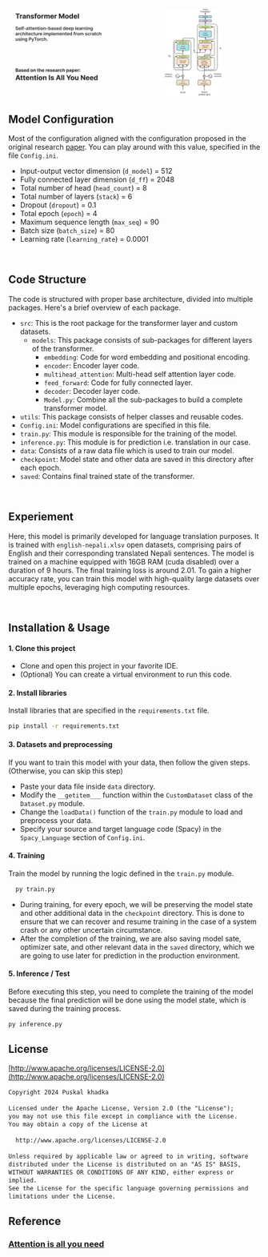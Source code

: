 <p align="center">
<img src="images/transformer_git_header.png" alt="Transformer Model"  />
</p>  

## Model Configuration
Most of the configuration aligned with the configuration proposed in the original research [paper](https://arxiv.org/pdf/1706.03762.pdf). You can play around with this value, specified in the file ```Config.ini```.
* Input-output vector dimension (```d_model```)  = 512
* Fully connected layer dimension (```d_ff```)  = 2048
* Total number of head (```head_count```) = 8
* Total number of layers (```stack```) = 6
* Dropout (```dropout```) = 0.1
* Total epoch (```epoch```) = 4
* Maximum sequence length (```max_seq```) = 90
* Batch size (```batch_size```) = 80
* Learning rate (```learning_rate```) = 0.0001

<br>

## Code Structure
  The code is structured with proper base architecture, divided into multiple packages. Here's a brief overview of each package.
  * ```src```: This is the root package for the transformer layer and custom datasets.
    * ```models```: This package consists of sub-packages for different layers of the transformer.
      * ```embedding```: Code for word embedding and positional encoding.
      * ```encoder```: Encoder layer code.
      * ```multihead_attention```: Multi-head self attention layer code.
      * ```feed_forward```: Code for fully connected layer.
      * ```decoder```: Decoder layer code.
      * ```Model.py```: Combine all the sub-packages to build a complete transformer model.
  * ```utils```: This package consists of helper classes and reusable codes.
  * ```Config.ini```: Model configurations are specified in this file.
  * ```train.py```: This module is responsible for the training of the model.
  * ```inference.py```: This module is for prediction i.e. translation in our case. 
  * ```data```: Consists of a raw data file which is used to train our model.
  * ```checkpoint```: Model state and other data are saved in this directory after each epoch.
  * ```saved```: Contains final trained state of the transformer. 

<br>

## Experiement

Here, this model is primarily developed for language translation purposes. It is trained with ```english-nepali.xlsv``` open datasets, comprising pairs of English and their corresponding translated Nepali sentences. The model is trained on a machine equipped with 16GB RAM (cuda disabled) over a duration of 9 hours. The final training loss is around 2.01. To gain a higher accuracy rate, you can train this model with high-quality large datasets over multiple epochs, leveraging high computing resources.

<br>

## Installation & Usage
#### 1.  Clone this project 
- Clone and open this project in your favorite IDE.   
- (Optional) You can create a virtual environment to run this code.
  
#### 2. Install libraries 
Install libraries that are specified in the ```requirements.txt``` file.
 ```bash  
 pip install -r requirements.txt
 ```

#### 3. Datasets and preprocessing 
If you want to train this model with your data, then follow the given steps. (Otherwise, you can skip this step)  

- Paste your data file inside ```data``` directory.
- Modify the ```__getitem___``` function within the ```CustomDataset``` class of the ```Dataset.py``` module.
- Change the ```loadData()``` function of the ```train.py``` module to load and preprocess your data.
- Specify your source and target language code (Spacy) in the ```Spacy_Language``` section of ```Config.ini```.

#### 4. Training 
Train the model by running the logic defined in the ```train.py``` module.
```bash
  py train.py
  ```
  - During training, for every epoch, we will be preserving the model state and other additional data in the ```checkpoint``` directory. This is done to ensure that we can recover and resume training in the case of a system crash or any other uncertain circumstance.  
  - After the completion of the training, we are also saving model sate, optimizer sate, and other relevant data in the ```saved``` directory, which we are going to use later for prediction in the production environment.

#### 5. Inference / Test
Before executing this step, you need to complete the training of the model because the final prediction will be done using the model state, which is saved during the training process.
``` bash
py inference.py
```

<be>
   
## License
[http://www.apache.org/licenses/LICENSE-2.0](http://www.apache.org/licenses/LICENSE-2.0)

    Copyright 2024 Puskal khadka

    Licensed under the Apache License, Version 2.0 (the "License");
    you may not use this file except in compliance with the License.
    You may obtain a copy of the License at

      http://www.apache.org/licenses/LICENSE-2.0

    Unless required by applicable law or agreed to in writing, software
    distributed under the License is distributed on an "AS IS" BASIS,
    WITHOUT WARRANTIES OR CONDITIONS OF ANY KIND, either express or implied.
    See the License for the specific language governing permissions and
    limitations under the License.
 

## Reference <h3> [Attention is all you need](https://arxiv.org/pdf/1706.03762.pdf) </h3>


